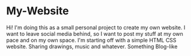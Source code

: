 # My-Website
Hi!
I'm doing this as a small personal project to create my own website. I want to leave social media behind, so I want to post my stuff at my own pace and on my own space.
I'm starting off with a simple HTML CSS website. Sharing drawings, music and whatever. Something Blog-like
